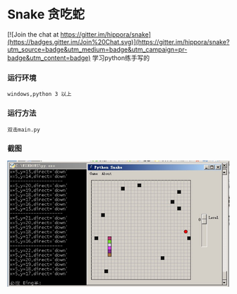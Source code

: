 Snake
贪吃蛇
==========

[![Join the chat at https://gitter.im/hippora/snake](https://badges.gitter.im/Join%20Chat.svg)](https://gitter.im/hippora/snake?utm_source=badge&utm_medium=badge&utm_campaign=pr-badge&utm_content=badge)
学习python练手写的

### 运行环境
	windows,python 3 以上
	
### 运行方法
	双击main.py
	
### 截图
![python snake](snake.png)

